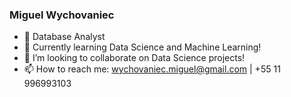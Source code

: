 ### Miguel Wychovaniec

- 🔭 Database Analyst
- 🌱 Currently learning Data Science and Machine Learning!
- 👯 I’m looking to collaborate on Data Science projects!
- 📫 How to reach me: wychovaniec.miguel@gmail.com | +55 11 996993103
